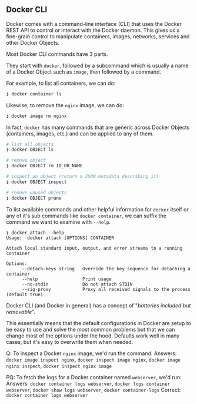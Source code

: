 ## Docker CLI

Docker comes with a command-line interface (CLI) that uses the Docker REST API to control or interact with the Docker daemon. This gives us a fine-grain control to manipulate containers, images, networks, services and other Docker Objects.

Most Docker CLI commands have 3 parts.

They start with `docker`, followed by a subcommand which is usually a name of a Docker Object such as `image`, then followed by a command.

For example, to list all containers, we can do:

```bash
❯ docker container ls
```

Likewise, to remove the `nginx` image, we can do:

```bash
❯ docker image rm nginx
```

In fact, `docker` has many commands that are generic across Docker Objects (containers, images, etc.) and can be applied to any of them.

```bash
# list all objects
❯ docker OBJECT ls

# remove object
❯ docker OBJECT rm ID_OR_NAME

# inspect an object (return a JSON metadata describing it)
❯ docker OBJECT inspect

# remove unused objects
❯ docker OBJECT prune
```

To list available commands and other helpful information for `docker` itself or any of it's sub commands like `docker container`, we can suffix the command we want to examine with `--help`.

```
❯ docker attach --help
Usage:  docker attach [OPTIONS] CONTAINER

Attach local standard input, output, and error streams to a running container

Options:
      --detach-keys string   Override the key sequence for detaching a container
      --help                 Print usage
      --no-stdin             Do not attach STDIN
      --sig-proxy            Proxy all received signals to the process (default true)
```

Docker CLI (and Docker in general) has a concept of "_batteries included but removable_".

This essentially means that the default configurations in Docker are setup to be easy to use and solve the most common problems but that we can change most of the options under the hood. Defaults work well in many cases, but it's easy to overwrite them when needed.

Q: To inspect a Docker `nginx` image, we'd run the command:
Answers: `docker image inspect nginx`, `docker inspect image nginx`, `docker image nginx inspect`, `docker inspect nginx image`

PQ: To fetch the logs for a Docker container named `webserver`, we'd run:
Answers: `docker container logs webserver`, `docker logs container webserver`, `docker show logs webserver`, `docker container-logs`
Correct: `docker container logs webserver`
